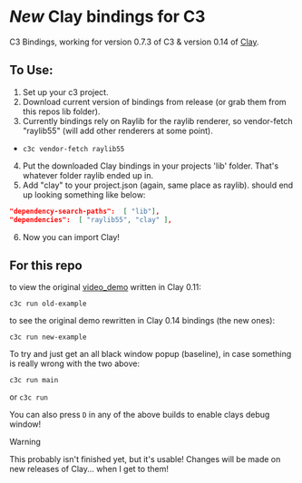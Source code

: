 # *New* Clay bindings for C3

C3 Bindings, working for version 0.7.3 of C3 & version 0.14 of [Clay](https://github.com/nicbarker/clay).

## To Use:

1. Set up your c3 project.
2. Download current version of bindings from release (or grab them from this repos lib folder).
3. Currently bindings rely on Raylib for the raylib renderer, so vendor-fetch "raylib55" (will add other renderers at some point).
- `c3c vendor-fetch raylib55`
4. Put the downloaded Clay bindings in your projects 'lib' folder. That's whatever folder raylib ended up in.
5. Add "clay" to your project.json (again, same place as raylib). should end up looking something like below:
```JSON
"dependency-search-paths":  [ "lib"],
"dependencies":  [ "raylib55", "clay" ],
```
6. Now you can import Clay! 

## For this repo

to view the original [video_demo](https://youtu.be/DYWTw19_8r4?si=aByPTxXC0sSKJJkr) written in Clay 0.11:
```
c3c run old-example   
```

to see the original demo rewritten in Clay 0.14 bindings (the new ones):
```
c3c run new-example   
```

To try and just get an all black window popup (baseline), in case something is really wrong with the two above:   
```
c3c run main
```   
or `c3c run`

You can also press `D` in any of the above builds to enable clays debug window!

> [!WARNING]  
> This probably isn't finished yet, but it's usable! Changes will be made on new releases of Clay... when I get to them!
